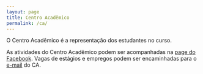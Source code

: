 ```yaml
---
layout: page
title: Centro Acadêmico
permalink: /ca/
---
```


O Centro Acadêmico é a representação dos estudantes no curso.

As atividades do Centro Acadêmico podem ser acompanhadas na [page do Facebook](https://www.facebook.com/clubeccuffs/).
Vagas de estágios e empregos podem ser encaminhadas para o [e-mail](cacomputacaouffs@gmail.com) do CA.


